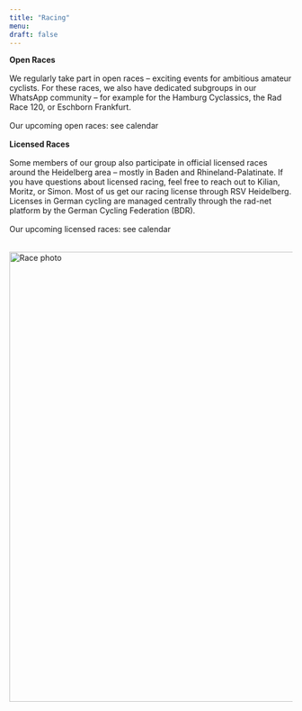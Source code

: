 ```yaml
---
title: "Racing"
menu:
draft: false
---
```


**Open Races**  
<div style="margin-top: 1.0rem;"></div>

We regularly take part in open races – exciting events for ambitious amateur cyclists. For these races, we also have dedicated subgroups in our WhatsApp community – for example for the Hamburg Cyclassics, the Rad Race 120, or Eschborn Frankfurt.  
<div style="margin-top: 1.0rem;"></div>

Our upcoming open races: see calendar  
<div style="margin-top: 1.0rem;"></div>

**Licensed Races**  
<div style="margin-top: 1.0rem;"></div>

Some members of our group also participate in official licensed races around the Heidelberg area – mostly in Baden and Rhineland-Palatinate. If you have questions about licensed racing, feel free to reach out to Kilian, Moritz, or Simon. Most of us get our racing license through RSV Heidelberg. Licenses in German cycling are managed centrally through the rad-net platform by the German Cycling Federation (BDR).  
<div style="margin-top: 1.0rem;"></div>

Our upcoming licensed races: see calendar  
<div style="margin-top: 1.0rem;"></div>

<div style="margin-top: 2rem; text-align: left;">
  <img src="/images/radrennen.jpg" alt="Race photo" width="800">
</div>

